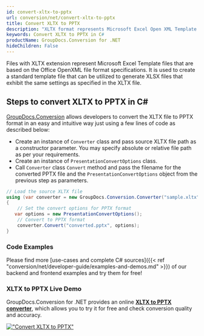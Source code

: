 ```yaml
---
id: convert-xltx-to-pptx
url: conversion/net/convert-xltx-to-pptx
title: Convert XLTX to PPTX
description: "XLTX format represents Microsoft Excel Open XML Template with .xltx extension. Learn how to convert XLTX to PPTX file programmatically in C# language using GroupDocs.Conversion for .NET library."
keywords: Convert XLTX to PPTX in C#
productName: GroupDocs.Conversion for .NET
hideChildren: False
---
```


Files with XLTX extension represent Microsoft Excel Template files that are based on the Office OpenXML file format specifications. It is used to create a standard template file that can be utilized to generate XLSX files that exhibit the same settings as specified in the XLTX file.

## Steps to convert XLTX to PPTX in C#

[GroupDocs.Conversion](https://products.groupdocs.com/conversion/net) allows developers to convert the XLTX file to PPTX format in an easy and intuitive way just using a few lines of code as described below:

* Create an instance of `Converter` class and pass source XLTX file path as a constructor parameter. You may specify absolute or relative file path as per your requirements. 
* Create an instance of `PresentationConvertOptions` class.
* Call `Converter` class `Convert` method and pass the filename for the converted PPTX file and the `PresentationConvertOptions` object from the previous step as parameters.

```csharp
// Load the source XLTX file
using (var converter = new GroupDocs.Conversion.Converter("sample.xltx"))
{
    // Set the convert options for PPTX format
   var options = new PresentationConvertOptions();
    // Convert to PPTX format
    converter.Convert("converted.pptx", options);
}
```

### Code Examples

Please find more [use-cases and complete C# sources]({{< ref "conversion/net/developer-guide/examples-and-demos.md" >}}) of our backend and frontend examples and try them for free!

### XLTX to PPTX Live Demo

GroupDocs.Conversion for .NET provides an online [**XLTX to PPTX converter**](https://products.groupdocs.app/conversion/xltx-to-pptx), which allows you to try it for free and check conversion quality and accuracy.

[!["Convert XLTX to PPTX"](conversion/net/images/convert-to-pptx/convert-xltx-to-pptx.png)](https://products.groupdocs.app/conversion/xltx-to-pptx)